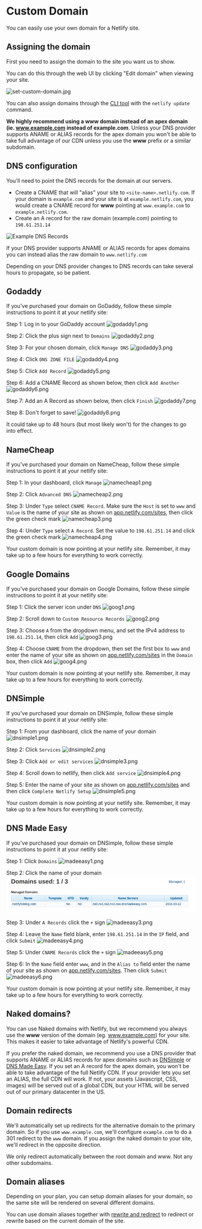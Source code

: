 # Custom Domain

You can easily use your own domain for a Netlify site.

## Assigning the domain

First you need to assign the domain to the site you want us to show.

You can do this through the web UI by clicking "Edit domain" when viewing your site.

![set-custom-domain.jpg](_source/images/set-custom-domain.jpg)

You can also assign domains through the [CLI tool](/docs/cli) with the `netlify update` command.

**We highly recommend using a www domain instead of an apex domain (ie. www.example.com instead of example.com**. Unless your DNS provider supports ANAME or ALIAS records for the apex domain you won't be able to take full advantage of our CDN unless you use the **www** prefix or a similar subdomain.

## DNS configuration

You'll need to point the DNS records for the domain at our servers.

* Create a CNAME that will "alias" your site to `<site-name>.netlify.com`. If your domain is `example.com` and your site is at `example.netlify.com`, you would create a CNAME record for **www** pointing at `www.example.com` to `example.netlify.com`.
* Create an A record for the raw domain (example.com) pointing to `198.61.251.14`

![Example DNS Records](/img/docs/dns-records.png)

If your DNS provider supports ANAME or ALIAS records for apex domains you can instead alias the raw domain to `www.netlify.com`

Depending on your DNS provider changes to DNS records can take several hours to propagate, so be patient.

## Godaddy <a id="godaddy"></a>

If you've purchased your domain on GoDaddy, follow these simple instructions to point it at your netlify site:

Step 1: Log in to your GoDaddy account
![godaddy1.png](_source/images/godaddy1.png)

Step 2: Click the plus sign next to  `Domains`
![godaddy2.png](_source/images/godaddy2.png)

Step 3: For your chosen domain, click  `Manage DNS`
![godaddy3.png](_source/images/godaddy3.png)

Step 4: Click  `DNS ZONE FILE`
![godaddy4.png](_source/images/godaddy4.png)

Step 5: Click  `Add Record`
![godaddy5.png](_source/images/godaddy5.png)

Step 6: Add a CNAME Record as shown below, then click  `Add Another`
![godaddy6.png](_source/images/godaddy6.png)

Step 7: Add an A Record as shown below, then click  `Finish`
![godaddy7.png](_source/images/godaddy7.png)

Step 8: Don't forget to save!
![godaddy8.png](_source/images/godaddy8.png)

It could take up to 48 hours (but most likely won't) for the changes to go into effect.

## NameCheap<a id="namecheap"></a>

If you've purchased your domain on NameCheap, follow these simple instructions to point it at your netlify site:

Step 1: In your dashboard, click  `Manage`
![namecheap1.png](_source/images/namecheap1.png)

Step 2: Click  `Advanced DNS`
![namecheap2.png](_source/images/namecheap2.png)

Step 3: Under  `Type` select  `CNAME Record`. Make sure the  `Host` is set to  `www` and  `Value` is the name of your site as shown on [app.netlify.com/sites](https://app.netlify.com/sites), then click the green check mark
![namecheap3.png](_source/images/namecheap3.png)

Step 4: Under  `Type` select  `A Record`. Set the value to  `198.61.251.14` and click the green check mark
![namecheap4.png](_source/images/namecheap4.png)

Your custom domain is now pointing at your netlify site. Remember, it may take up to a few hours for everything to work correctly.

## Google Domains <a id="googledomains"></a>

If you've purchased your domain on Google Domains, follow these simple instructions to point it at your netlify site:

Step 1: Click the server icon under  `DNS`
![goog1.png](_source/images/goog1.png)

Step 2: Scroll down to `Custom Resource Records`
![goog2.png](_source/images/goog2.png)

Step 3: Choose  `A` from the dropdown menu, and set the IPv4 address to  `198.61.251.14`, then click  `Add`
![goog3.png](_source/images/goog3.png)

Step 4: Choose  `CNAME` from the dropdown, then set the first box to  `www` and enter the name of your site as shown on [app.netlify.com/sites](https://app.netlify.com/sites) in the  `Domain` box, then click  `Add`
![goog4.png](_source/images/goog4.png)

Your custom domain is now pointing at your netlify site. Remember, it may take up to a few hours for everything to work correctly.

## DNSimple <a id="dnsimple"></a>

If you've purchased your domain on DNSimple, follow these simple instructions to point it at your netlify site:

Step 1: From your dashboard, click the name of your domain
![dnsimple1.png](_source/images/dnsimple1.png)

Step 2: Click  `Services`
![dnsimple2.png](_source/images/dnsimple2.png)

Step 3: Click  `Add or edit services`
![dnsimple3.png](_source/images/dnsimple3.png)

Step 4: Scroll down to netlify, then click  `Add service`
![dnsimple4.png](_source/images/dnsimple4.png)

Step 5: Enter the name of your site as shown on [app.netlify.com/sites](https://app.netlify.com/sites) and then click  `Complete Netlify Setup`
![dnsimple5.png](_source/images/dnsimple5.png)

Your custom domain is now pointing at your netlify site. Remember, it may take up to a few hours for everything to work correctly.

## DNS Made Easy <a id="madeeasy"></a>

If you've purchased your domain on DNSimple, follow these simple instructions to point it at your netlify site:

Step 1: Click  `Domains`
![madeeasy1.png](_source/images/madeeasy1.png)

Step 2: Click the name of your domain
![madeeasy2.png](source/images/madeeasy2.png)

Step 3: Under  `A Records` click the  `+` sign
![madeeasy3.png](_source/images/madeeasy3.png)

Step 4: Leave the  `Name` field blank, enter  `198.61.251.14` in the  `IP` field, and click  `Submit`
![madeeasy4.png](_source/images/madeeasy4.png)

Step 5: Under  `CNAME Records` click the  `+` sign
![madeeasy5.png](_source/images/madeeasy5.png)

Step 6: In the  `Name` field enter  `www`, and in the  `Alias to` field enter the name of your site as shown on [app.netlify.com/sites](https://app.netlify.com/sites). Then click  `Submit`
![madeeasy6.png](_source/images/madeeasy6.png)

Your custom domain is now pointing at your netlify site. Remember, it may take up to a few hours for everything to work correctly.

## Naked domains?

You can use Naked domains with Netlify, but we recommend you always use the **www** version of the domain (eg. www.example.com) for your site. This makes it easier to take advantage of Netlify's powerful CDN.

If you prefer the naked domain, we recommend you use a DNS provider that supports ANAME or ALIAS records for apex domains such as [DNSimple](https://dnsimple.com/) or [DNS Made Easy](http://www.dnsmadeeasy.com/aname-records/). If you set an A record for the apex domain, you won't be able to take advantage of the full Netlify CDN. If your provider lets you set an ALIAS, the full CDN will work. If not, your assets (Javascript, CSS, images) will be served out of a global CDN, but your HTML will be served out of our primary datacenter in the US.

## Domain redirects

We'll automatically set up redirects for the alternative domain to the primary domain. So if you use `www.example.com`, we'll configure `example.com` to do a 301 redirect to the `www` domain. If you assign the naked domain to your site, we'll redirect in the opposite direction.

We only redirect automatically between the root domain and www. Not any other subdomains.

## Domain aliases

Depending on your plan, you can setup domain aliases for your domain, so the same site will be rendered on several different domains.

You can use domain aliases together with [rewrite and redirect](/docs/redirects) to redirect or rewrite based on the current domain of the site.
